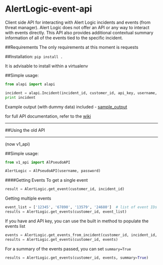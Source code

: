 # AlertLogic-event-api

Client side API for interacting with Alert Logic incidents and events (from threat manager). Alert Logic does not offer an API or any way to interact with events directly. This API also provides additional contextual summary information of all of the events tied to the specific incident.

##Requirements
The only requirements at this moment is requests

##Installation:
`pip install .`

It is advisable to install within a virtualenv

##Simple usage:
```python
from alapi import alapi

incident = alapi.Incident(incident_id, customer_id, api_key, username, password)
print incident
```
Example output (with dummy data) included - [sample_output](https://github.com/brokensound77/AlertLogic-event-api/blob/master/sample_output.md)

for full API documentation, refer to the [wiki](https://github.com/brokensound77/AlertLogic-event-api/wiki/API-Documentation)
__________________
##Using the old API 
__________________
(now v1_api)

##Simple usage:
```python
from v1_api import AlPseudoAPI

AlertLogic = AlPseudoAPI(username, password)
```

####Getting Events
To get a single event
```python
result = AlertLogic.get_event(customer_id, incident_id)
```
Getting multiple events
```python
event_list = ['12345', '67890', '13579', '24680']  # list of event IDs
results = AlertLogic.get_events(customer_id, event_list)
```
If you have and API key, you can use the built in method to populate the events list
```python
events = AlertLogic.get_events_from_incident(customer_id, incident_id, api_key)
results = AlertLogic.get_events(customer_id, events)
```
For a summary of the events passed, you can set `summary=True`
```python
results = AlertLogic.get_events(customer_id, events, summary=True)
```
